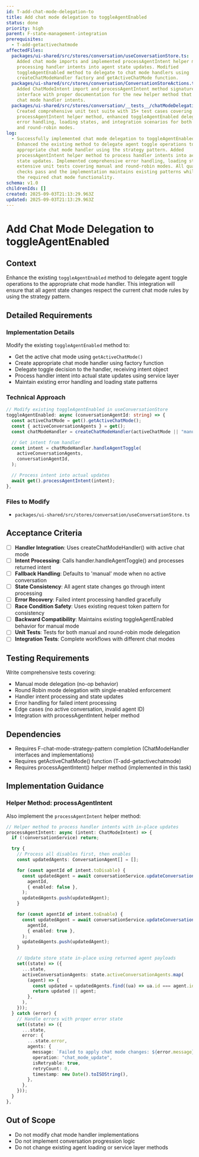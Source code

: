 ```yaml
---
id: T-add-chat-mode-delegation-to
title: Add chat mode delegation to toggleAgentEnabled
status: done
priority: high
parent: F-state-management-integration
prerequisites:
  - T-add-getactivechatmode
affectedFiles:
  packages/ui-shared/src/stores/conversation/useConversationStore.ts:
    Added chat mode imports and implemented processAgentIntent helper method for
    processing handler intents into agent state updates. Modified
    toggleAgentEnabled method to delegate to chat mode handlers using
    createChatModeHandler factory and getActiveChatMode function.
  packages/ui-shared/src/stores/conversation/ConversationStoreActions.ts:
    Added ChatModeIntent import and processAgentIntent method signature to the
    interface with proper documentation for the new helper method that processes
    chat mode handler intents.
  packages/ui-shared/src/stores/conversation/__tests__/chatModeDelegation.test.ts:
    Created comprehensive unit test suite with 15+ test cases covering
    processAgentIntent helper method, enhanced toggleAgentEnabled delegation,
    error handling, loading states, and integration scenarios for both manual
    and round-robin modes.
log:
  - Successfully implemented chat mode delegation to toggleAgentEnabled method.
    Enhanced the existing method to delegate agent toggle operations to the
    appropriate chat mode handler using the strategy pattern. Added
    processAgentIntent helper method to process handler intents into actual
    state updates. Implemented comprehensive error handling, loading states, and
    extensive unit tests covering manual and round-robin modes. All quality
    checks pass and the implementation maintains existing patterns while adding
    the required chat mode functionality.
schema: v1.0
childrenIds: []
created: 2025-09-03T21:13:29.963Z
updated: 2025-09-03T21:13:29.963Z
---
```


# Add Chat Mode Delegation to toggleAgentEnabled

## Context

Enhance the existing `toggleAgentEnabled` method to delegate agent toggle operations to the appropriate chat mode handler. This integration will ensure that all agent state changes respect the current chat mode rules by using the strategy pattern.

## Detailed Requirements

### Implementation Details

Modify the existing `toggleAgentEnabled` method to:

- Get the active chat mode using `getActiveChatMode()`
- Create appropriate chat mode handler using factory function
- Delegate toggle decision to the handler, receiving intent object
- Process handler intent into actual state updates using service layer
- Maintain existing error handling and loading state patterns

### Technical Approach

```typescript
// Modify existing toggleAgentEnabled in useConversationStore
toggleAgentEnabled: async (conversationAgentId: string) => {
  const activeChatMode = get().getActiveChatMode();
  const { activeConversationAgents } = get();
  const chatModeHandler = createChatModeHandler(activeChatMode || "manual");

  // Get intent from handler
  const intent = chatModeHandler.handleAgentToggle(
    activeConversationAgents,
    conversationAgentId,
  );

  // Process intent into actual updates
  await get().processAgentIntent(intent);
},
```

### Files to Modify

- `packages/ui-shared/src/stores/conversation/useConversationStore.ts`

## Acceptance Criteria

- [ ] **Handler Integration**: Uses createChatModeHandler() with active chat mode
- [ ] **Intent Processing**: Calls handler.handleAgentToggle() and processes returned intent
- [ ] **Fallback Handling**: Defaults to 'manual' mode when no active conversation
- [ ] **State Consistency**: All agent state changes go through intent processing
- [ ] **Error Recovery**: Failed intent processing handled gracefully
- [ ] **Race Condition Safety**: Uses existing request token pattern for consistency
- [ ] **Backward Compatibility**: Maintains existing toggleAgentEnabled behavior for manual mode
- [ ] **Unit Tests**: Tests for both manual and round-robin mode delegation
- [ ] **Integration Tests**: Complete workflows with different chat modes

## Testing Requirements

Write comprehensive tests covering:

- Manual mode delegation (no-op behavior)
- Round Robin mode delegation with single-enabled enforcement
- Handler intent processing and state updates
- Error handling for failed intent processing
- Edge cases (no active conversation, invalid agent ID)
- Integration with processAgentIntent helper method

## Dependencies

- Requires F-chat-mode-strategy-pattern completion (ChatModeHandler interfaces and implementations)
- Requires getActiveChatMode() function (T-add-getactivechatmode)
- Requires processAgentIntent() helper method (implemented in this task)

## Implementation Guidance

### Helper Method: processAgentIntent

Also implement the `processAgentIntent` helper method:

```typescript
// Helper method to process handler intents with in-place updates
processAgentIntent: async (intent: ChatModeIntent) => {
  if (!conversationService) return;

  try {
    // Process all disables first, then enables
    const updatedAgents: ConversationAgent[] = [];

    for (const agentId of intent.toDisable) {
      const updatedAgent = await conversationService.updateConversationAgent(
        agentId,
        { enabled: false },
      );
      updatedAgents.push(updatedAgent);
    }

    for (const agentId of intent.toEnable) {
      const updatedAgent = await conversationService.updateConversationAgent(
        agentId,
        { enabled: true },
      );
      updatedAgents.push(updatedAgent);
    }

    // Update store state in-place using returned agent payloads
    set((state) => ({
      ...state,
      activeConversationAgents: state.activeConversationAgents.map(
        (agent) => {
          const updated = updatedAgents.find((ua) => ua.id === agent.id);
          return updated || agent;
        },
      ),
    }));
  } catch (error) {
    // Handle errors with proper error state
    set((state) => ({
      ...state,
      error: {
        ...state.error,
        agents: {
          message: `Failed to apply chat mode changes: ${error.message}`,
          operation: "chat_mode_update",
          isRetryable: true,
          retryCount: 0,
          timestamp: new Date().toISOString(),
        },
      },
    }));
  }
},
```

## Out of Scope

- Do not modify chat mode handler implementations
- Do not implement conversation progression logic
- Do not change existing agent loading or service layer methods

